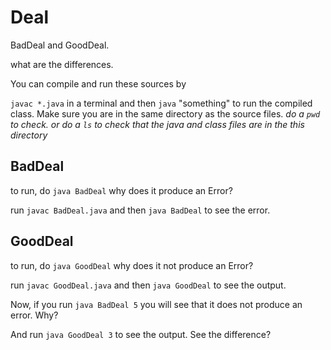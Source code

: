 # Deal

BadDeal and GoodDeal.

what are the differences.

You can compile and run these sources by

`javac *.java` in a terminal and then `java` "something" to run the compiled class. 
Make sure you are in the same directory as the source files. 
_do a `pwd` to check. or do a `ls` to check that the java and class files are in the this directory_

## BadDeal

to run, do `java BadDeal`
why does it produce an Error?

run `javac BadDeal.java` and then `java BadDeal` to see the error.

## GoodDeal

to run, do `java GoodDeal`
why does it not produce an Error?

run `javac GoodDeal.java` and then `java GoodDeal` to see the output.

Now, if you run `java BadDeal 5` you will see that it does not produce an error. Why?

And run `java GoodDeal 3` to see the output. See the difference?
